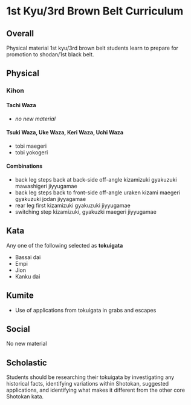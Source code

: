 # 1st Kyu/3rd Brown Belt Curriculum

## Overall

Physical material 1st kyu/3rd brown belt students learn to prepare for promotion to shodan/1st black belt.

## Physical

### Kihon

#### Tachi Waza

* *no new material*

#### Tsuki Waza, Uke Waza, Keri Waza, Uchi Waza

* tobi maegeri
* tobi yokogeri

#### Combinations

* back leg steps back at back-side off-angle kizamizuki gyakuzuki mawashigeri jiyyugamae
* back leg steps back to front-side off-angle uraken kizami maegeri gyakuzuki jodan jiyyagamae
* rear leg first kizamizuki gyakuzuki jiyyugamae
* switching step kizamizuki, gyakuzki maegeri jiyyugamae

## Kata

Any one of the following selected as **tokuigata**

* Bassai dai
* Empi
* Jion
* Kanku dai

## Kumite

* Use of applications from tokuigata in grabs and escapes

## Social

No new material

## Scholastic

Students should be researching their tokuigata by investigating any historical facts, identifying variations within
Shotokan, suggested applications, and identifying what makes it different from the other core Shotokan kata.
